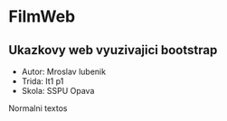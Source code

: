 # FilmWeb
## Ukazkovy web vyuzivajici bootstrap
* Autor: Mroslav lubenik
* Trida: It1 p1
* Skola: SSPU Opava

Normalni textos